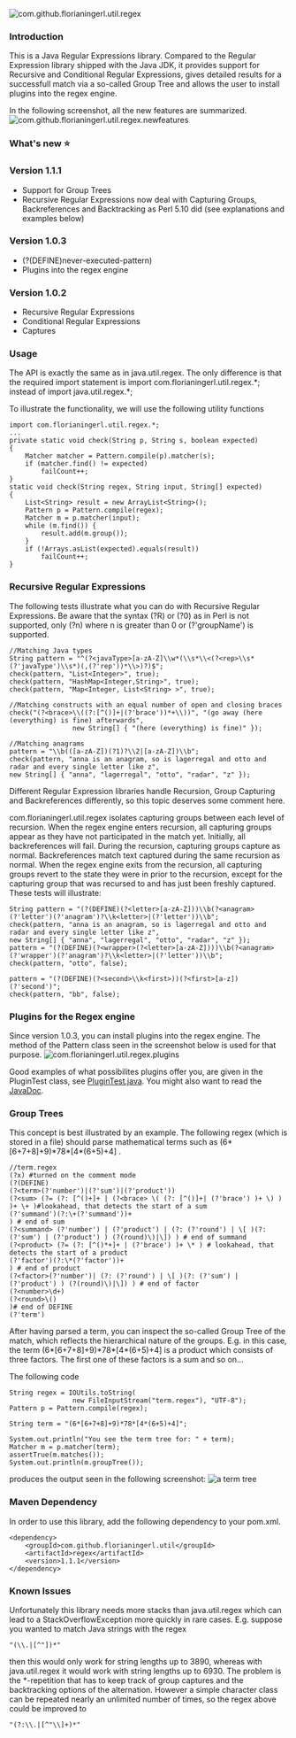 ![com.github.florianingerl.util.regex](media/logo.png)

### Introduction
This is a Java Regular Expressions library. Compared to the Regular Expression library shipped with the Java JDK, it provides support for Recursive and Conditional Regular Expressions, gives detailed results for a successfull match via a so-called Group Tree and allows the user to install plugins into the regex engine.

In the following screenshot, all the new features are summarized.
![com.github.florianingerl.util.regex.newfeatures](media/newfeatures.png)


### What's new :star:

### Version 1.1.1
- Support for Group Trees
- Recursive Regular Expressions now deal with Capturing Groups, Backreferences and Backtracking as Perl 5.10 did (see explanations and examples below)
### Version 1.0.3
- (?(DEFINE)never-executed-pattern)
- Plugins into the regex engine

### Version 1.0.2
- Recursive Regular Expressions
- Conditional Regular Expressions
- Captures

### Usage
The API is exactly the same as in java.util.regex. The only difference is that the required import statement is import com.florianingerl.util.regex.\*; instead of import java.util.regex.\*;

To illustrate the functionality, we will use the following utility functions
```
import com.florianingerl.util.regex.*;
...
private static void check(String p, String s, boolean expected) 
{
	Matcher matcher = Pattern.compile(p).matcher(s);
	if (matcher.find() != expected)
		failCount++;
}
static void check(String regex, String input, String[] expected) 
{
	List<String> result = new ArrayList<String>();
	Pattern p = Pattern.compile(regex);
	Matcher m = p.matcher(input);
	while (m.find()) {
		result.add(m.group());
	}
	if (!Arrays.asList(expected).equals(result))
		failCount++;
}
```

### Recursive Regular Expressions
The following tests illustrate what you can do with Recursive Regular Expressions. Be aware that the syntax (?R) or (?0) as in Perl is not supported, only (?n) where n is greater than 0 or (?'groupName') is supported.
```
//Matching Java types
String pattern = "^(?<javaType>[a-zA-Z]\\w*(\\s*\\<(?<rep>\\s*(?'javaType')\\s*)(,(?'rep'))*\\>)?)$";
check(pattern, "List<Integer>", true);
check(pattern, "HashMap<Integer,String>", true);
check(pattern, "Map<Integer, List<String> >", true);

//Matching constructs with an equal number of open and closing braces
check("(?<brace>\\((?:[^()]+|(?'brace'))*+\\))", "(go away (here (everything) is fine) afterwards",
				new String[] { "(here (everything) is fine)" });
				
//Matching anagrams
pattern = "\\b(([a-zA-Z])(?1)?\\2|[a-zA-Z])\\b";
check(pattern, "anna is an anagram, so is lagerregal and otto and radar and every single letter like z",
new String[] { "anna", "lagerregal", "otto", "radar", "z" });				
```

Different Regular Expression libraries handle Recursion, Group Capturing and Backreferences differently, so this topic deserves some comment here.

com.florianingerl.util.regex isolates capturing groups between each level of recursion. When the regex engine enters recursion, all capturing groups appear as they have not participated in the match yet. Initially, all backreferences will fail. During the recursion, capturing groups capture as normal. Backreferences match text captured during the same recursion as normal. When the regex engine exits from the recursion, all capturing groups revert to the state they were in prior to the recursion, except for the capturing group that was recursed to and has just been freshly captured.
These tests will illustrate:

```
String pattern = "(?(DEFINE)(?<letter>[a-zA-Z]))\\b(?<anagram>(?'letter')(?'anagram')?\\k<letter>|(?'letter'))\\b";
check(pattern, "anna is an anagram, so is lagerregal and otto and radar and every single letter like z",
new String[] { "anna", "lagerregal", "otto", "radar", "z" });
pattern = "(?(DEFINE)(?<wrapper>(?<letter>[a-zA-Z])))\\b(?<anagram>(?'wrapper')(?'anagram')?\\k<letter>|(?'letter'))\\b";
check(pattern, "otto", false);

pattern = "(?(DEFINE)(?<second>\\k<first>))(?<first>[a-z])(?'second')";
check(pattern, "bb", false);
```

### Plugins for the Regex engine
Since version 1.0.3, you can install plugins into the regex engine. The method of the Pattern class seen in the screenshot below is used for that purpose.
![com.florianingerl.util.regex.plugins](media/plugins.png)

Good examples of what possibilites plugins offer you, are given in the PluginTest class, see [PluginTest.java](regex/src/test/java/com/florianingerl/util/regex/tests/PluginTest.java). You might also want to read the [JavaDoc](https://florianingerl.github.io/com.florianingerl.util.regex/).

### Group Trees
This concept is best illustrated by an example. The following regex (which is stored in a file) should parse mathematical terms such as (6*[6+7+8]+9)\*78\*[4*(6+5)+4] .

```
//term.regex
(?x) #turned on the comment mode
(?(DEFINE)
(?<term>(?'number')|(?'sum')|(?'product'))
(?<sum> (?= (?: [^()+]+ | (?<brace> \( (?: [^()]+| (?'brace') )+ \) ) )+ \+ )#lookahead, that detects the start of a sum 
(?'summand')(?:\+(?'summand'))+
) # end of sum
(?<summand> (?'number') | (?'product') | (?: (?'round') | \[ )(?: (?'sum') | (?'product') ) (?(round)\)|\]) ) # end of summand
(?<product> (?= (?: [^()*+]+ | (?'brace') )+ \* ) # lookahead, that detects the start of a product
(?'factor')(?:\*(?'factor'))+
) # end of product
(?<factor>(?'number')| (?: (?'round') | \[ )(?: (?'sum') | (?'product') ) (?(round)\)|\]) ) # end of factor
(?<number>\d+)
(?<round>\()
)# end of DEFINE
(?'term')
```

After having parsed a term, you can inspect the so-called Group Tree of the match, which reflects the hierarchical nature of the groups. E.g. in this case, the term (6*[6+7+8]+9)\*78\*[4*(6+5)+4] is a product which consists of three factors. The first one of these factors is a sum and so on...

The following code

```
String regex = IOUtils.toString(
				new FileInputStream("term.regex"), "UTF-8");
Pattern p = Pattern.compile(regex);

String term = "(6*[6+7+8]+9)*78*[4*(6+5)+4]";

System.out.println("You see the term tree for: " + term);
Matcher m = p.matcher(term);
assertTrue(m.matches());
System.out.println(m.groupTree());
```

produces the output seen in the following screenshot:
![a term tree](media/termtree.png)

### Maven Dependency
In order to use this library, add the following dependency to your pom.xml.
```
<dependency>
	<groupId>com.github.florianingerl.util</groupId>
	<artifactId>regex</artifactId>
	<version>1.1.1</version>
</dependency>
```

### Known Issues
Unfortunately this library needs more stacks than java.util.regex which can lead to a StackOverflowException more quickly in rare cases.
E.g. suppose you wanted to match Java strings with the regex 
```
"(\\.|[^"])*"
```
then this would only work for string lengths up to 3890, whereas with java.util.regex it would work with string lengths up to 6930. The problem is the
*-repetition that has to keep track of group captures and the backtracking options of the alternation. However a simple character class can be repeated nearly an unlimited number of times,
so the regex above could be improved to
```
"(?:\\.|[^"\\]+)*"
```
